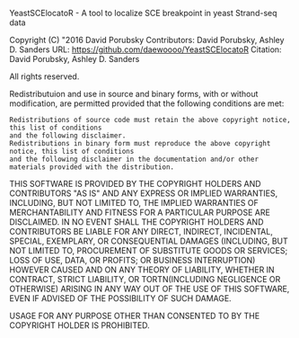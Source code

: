 YeastSCElocatoR - A tool to localize SCE breakpoint in yeast Strand-seq data

Copyright (C)	"2016 David Porubsky
	        Contributors: David Porubsky, Ashley D. Sanders
	        URL: https://github.com/daewoooo/YeastSCElocatoR
	        Citation: David Porubsky, Ashley D. Sanders

All rights reserved.

Redistributuion and use in source and binary forms, with or without modification, are permitted
provided that the following conditions are met:

	Redistributions of source code must retain the above copyright notice, this list of conditions
	and the following disclaimer.
	Redistributions in binary form must reproduce the above copyright notice, this list of conditions
	and the following disclaimer in the documentation and/or other materials provided with the distribution.

THIS SOFTWARE IS PROVIDED BY THE COPYRIGHT HOLDERS AND CONTRIBUTORS "AS IS" AND ANY EXPRESS OR IMPLIED WARRANTIES,
INCLUDING, BUT NOT LIMITED TO, THE IMPLIED WARRANTIES OF MERCHANTABILITY AND FITNESS FOR A PARTICULAR PURPOSE ARE
DISCLAIMED. IN NO EVENT SHALL THE COPYRIGHT HOLDERS AND CONTRIBUTORS BE LIABLE FOR ANY DIRECT, INDIRECT, INCIDENTAL,
SPECIAL, EXEMPLARY, OR CONSEQUENTIAL DAMAGES (INCLUDING, BUT NOT LIMITED TO, PROCUREMENT OF SUBSTITUTE GOODS OR 
SERVICES; LOSS OF USE, DATA, OR PROFITS; OR BUSINESS INTERRUPTION) HOWEVER CAUSED AND ON ANY THEORY OF LIABILITY,
WHETHER IN CONTRACT, STRICT LIABILITY, OR TORTN(INCLUDING NEGLIGENCE OR OTHERWISE) ARISING IN ANY WAY OUT OF THE USE OF THIS
SOFTWARE, EVEN IF ADVISED OF THE POSSIBILITY OF SUCH DAMAGE.

USAGE FOR ANY PURPOSE OTHER THAN CONSENTED TO BY THE COPYRIGHT HOLDER IS PROHIBITED.

